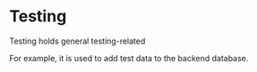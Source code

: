 # Testing
Testing holds general testing-related 

For example, it is used to add test data to the backend database.